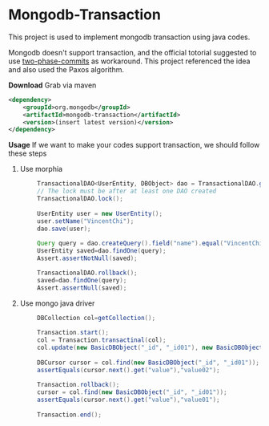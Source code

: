 # Mongodb-Transaction
This project is used to implement mongodb transaction using java codes.

Mongodb doesn't support transaction, and the official totorial suggested to use [two-phase-commits](http://docs.mongodb.org/manual/tutorial/perform-two-phase-commits/) as workaround. This project referenced the idea and also used the Paxos algorithm. 

**Download**
Grab via maven
```xml
<dependency>
	<groupId>org.mongodb</groupId>
	<artifactId>mongodb-transaction</artifactId>
	<version>(insert latest version)</version>
</dependency>
```

**Usage**
If we want to make your codes support transaction, we should follow these steps
1) Use morphia
```Java
		TransactionalDAO<UserEntity, DBObject> dao = TransactionalDAO.getInstance(UserEntity.class, getDatastore());
		// The lock must be after at least one DAO created
		TransactionalDAO.lock();
		
		UserEntity user = new UserEntity();
		user.setName("VincentChi");
		dao.save(user);
		
		Query query = dao.createQuery().field("name").equal("VincentChi");
		UserEntity saved=dao.findOne(query);
		Assert.assertNotNull(saved);

		TransactionalDAO.rollback();
		saved=dao.findOne(query);
		Assert.assertNull(saved);
```
 
2) Use mongo java driver
```Java
		DBCollection col=getCollection();
		
		Transaction.start();
		col = Transaction.transactinal(col);
		col.update(new BasicDBObject("_id", "_id01"), new BasicDBObject("$set", new BasicDBObject("value", "value02")));
		
		DBCursor cursor = col.find(new BasicDBObject("_id", "_id01"));
		assertEquals(cursor.next().get("value"),"value02");
		
		Transaction.rollback();
		cursor = col.find(new BasicDBObject("_id", "_id01"));
		assertEquals(cursor.next().get("value"),"value01");
		
		Transaction.end();
```
